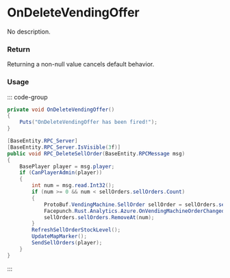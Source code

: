 # OnDeleteVendingOffer
<Badge type="info" text="Vending"/><Badge type="danger" text="Carbon Compatible"/><Badge type="warning" text="Oxide Compatible"/>
No description.
### Return
Returning a non-null value cancels default behavior.

### Usage
::: code-group
```csharp [Example]
private void OnDeleteVendingOffer()
{
	Puts("OnDeleteVendingOffer has been fired!");
}
```
```csharp [Source — Assembly-CSharp @ VendingMachine]
[BaseEntity.RPC_Server]
[BaseEntity.RPC_Server.IsVisible(3f)]
public void RPC_DeleteSellOrder(BaseEntity.RPCMessage msg)
{
	BasePlayer player = msg.player;
	if (CanPlayerAdmin(player))
	{
		int num = msg.read.Int32();
		if (num >= 0 && num < sellOrders.sellOrders.Count)
		{
			ProtoBuf.VendingMachine.SellOrder sellOrder = sellOrders.sellOrders[num];
			Facepunch.Rust.Analytics.Azure.OnVendingMachineOrderChanged(msg.player, this, sellOrder.itemToSellID, sellOrder.itemToSellAmount, sellOrder.itemToSellIsBP, sellOrder.currencyID, sellOrder.currencyAmountPerItem, sellOrder.currencyIsBP, added: false);
			sellOrders.sellOrders.RemoveAt(num);
		}
		RefreshSellOrderStockLevel();
		UpdateMapMarker();
		SendSellOrders(player);
	}
}

```
:::
